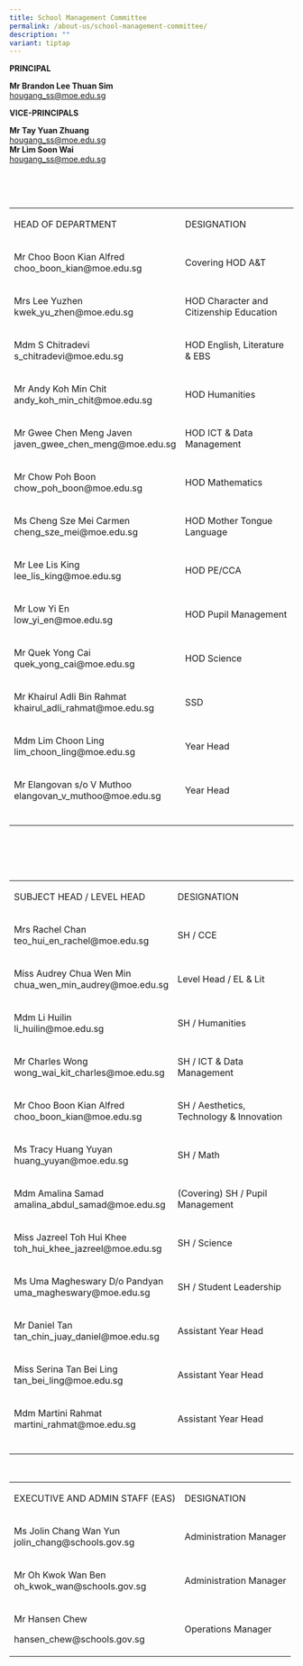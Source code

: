```yaml
---
title: School Management Committee
permalink: /about-us/school-management-committee/
description: ""
variant: tiptap
---
```

<p><strong>PRINCIPAL</strong>
</p>
<p><strong>Mr Brandon Lee Thuan Sim</strong>
<br><a href="mailto:hougang_ss@moe.edu.sg" rel="noopener noreferrer nofollow" target="_blank">hougang_ss@moe.edu.sg</a>
</p>
<p><strong>VICE-PRINCIPALS</strong>
</p>
<p><strong>Mr Tay Yuan Zhuang</strong>
<br><a href="mailto:hougang_ss@moe.edu.sg" rel="noopener noreferrer nofollow" target="_blank">hougang_ss@moe.edu.sg</a>
<br><strong>Mr Lim Soon Wai</strong>
<br><a href="mailto:hougang_ss@moe.edu.sg" rel="noopener noreferrer nofollow" target="_blank">hougang_ss@moe.edu.sg</a>
</p>
<p>&nbsp;</p>
<p>
<br>
</p>
<table style="minWidth: 50px">
<colgroup>
<col>
<col>
</colgroup>
<tbody>
<tr>
<td rowspan="1" colspan="1">
<p>HEAD OF DEPARTMENT</p>
</td>
<td rowspan="1" colspan="1">
<p>DESIGNATION</p>
</td>
</tr>
<tr>
<td rowspan="1" colspan="1">
<p>Mr Choo Boon Kian Alfred
<br>choo_boon_kian@moe.edu.sg</p>
</td>
<td rowspan="1" colspan="1">
<p>Covering HOD A&amp;T</p>
</td>
</tr>
<tr>
<td rowspan="1" colspan="1">
<p>Mrs Lee Yuzhen
<br>kwek_yu_zhen@moe.edu.sg</p>
</td>
<td rowspan="1" colspan="1">
<p>HOD Character and Citizenship Education</p>
</td>
</tr>
<tr>
<td rowspan="1" colspan="1">
<p>Mdm S Chitradevi
<br>s_chitradevi@moe.edu.sg</p>
</td>
<td rowspan="1" colspan="1">
<p>HOD English, Literature &amp; EBS</p>
</td>
</tr>
<tr>
<td rowspan="1" colspan="1">
<p>Mr Andy Koh Min Chit
<br>andy_koh_min_chit@moe.edu.sg</p>
</td>
<td rowspan="1" colspan="1">
<p>HOD Humanities</p>
</td>
</tr>
<tr>
<td rowspan="1" colspan="1">
<p>Mr Gwee Chen Meng Javen
<br>javen_gwee_chen_meng@moe.edu.sg</p>
</td>
<td rowspan="1" colspan="1">
<p>HOD ICT &amp; Data Management</p>
</td>
</tr>
<tr>
<td rowspan="1" colspan="1">
<p>Mr Chow Poh Boon
<br>chow_poh_boon@moe.edu.sg</p>
</td>
<td rowspan="1" colspan="1">
<p>HOD&nbsp;Mathematics</p>
</td>
</tr>
<tr>
<td rowspan="1" colspan="1">
<p>Ms Cheng Sze Mei Carmen
<br>cheng_sze_mei@moe.edu.sg</p>
</td>
<td rowspan="1" colspan="1">
<p>HOD Mother Tongue Language</p>
</td>
</tr>
<tr>
<td rowspan="1" colspan="1">
<p>Mr Lee Lis King
<br>lee_lis_king@moe.edu.sg</p>
</td>
<td rowspan="1" colspan="1">
<p>HOD PE/CCA</p>
</td>
</tr>
<tr>
<td rowspan="1" colspan="1">
<p>Mr Low Yi En
<br>low_yi_en@moe.edu.sg</p>
</td>
<td rowspan="1" colspan="1">
<p>HOD Pupil Management</p>
</td>
</tr>
<tr>
<td rowspan="1" colspan="1">
<p>Mr Quek Yong Cai
<br>quek_yong_cai@moe.edu.sg</p>
</td>
<td rowspan="1" colspan="1">
<p>HOD Science</p>
</td>
</tr>
<tr>
<td rowspan="1" colspan="1">
<p>Mr Khairul Adli Bin Rahmat
<br>khairul_adli_rahmat@moe.edu.sg</p>
</td>
<td rowspan="1" colspan="1">
<p>SSD</p>
</td>
</tr>
<tr>
<td rowspan="1" colspan="1">
<p>Mdm Lim Choon Ling
<br>lim_choon_ling@moe.edu.sg</p>
</td>
<td rowspan="1" colspan="1">
<p>Year Head</p>
</td>
</tr>
<tr>
<td rowspan="1" colspan="1">
<p>Mr Elangovan s/o V Muthoo
<br>elangovan_v_muthoo@moe.edu.sg</p>
</td>
<td rowspan="1" colspan="1">
<p>Year Head</p>
</td>
</tr>
<tr>
<td rowspan="1" colspan="1">
<p></p>
</td>
<td rowspan="1" colspan="1">
<p></p>
</td>
</tr>
</tbody>
</table>
<p>&nbsp;</p>
<p>
<br>
<br>
</p>
<table style="minWidth: 50px">
<colgroup>
<col>
<col>
</colgroup>
<tbody>
<tr>
<td rowspan="1" colspan="1">
<p>SUBJECT HEAD / LEVEL HEAD</p>
</td>
<td rowspan="1" colspan="1">
<p>DESIGNATION</p>
</td>
</tr>
<tr>
<td rowspan="1" colspan="1">
<p>Mrs Rachel Chan
<br>teo_hui_en_rachel@moe.edu.sg</p>
</td>
<td rowspan="1" colspan="1">
<p>SH / CCE</p>
</td>
</tr>
<tr>
<td rowspan="1" colspan="1">
<p>Miss Audrey Chua Wen Min
<br>chua_wen_min_audrey@moe.edu.sg</p>
</td>
<td rowspan="1" colspan="1">
<p>Level Head / EL &amp; Lit</p>
</td>
</tr>
<tr>
<td rowspan="1" colspan="1">
<p>Mdm Li Huilin
<br>li_huilin@moe.edu.sg</p>
</td>
<td rowspan="1" colspan="1">
<p>SH / Humanities</p>
</td>
</tr>
<tr>
<td rowspan="1" colspan="1">
<p>Mr Charles Wong
<br>wong_wai_kit_charles@moe.edu.sg</p>
</td>
<td rowspan="1" colspan="1">
<p>SH / ICT &amp; Data Management</p>
</td>
</tr>
<tr>
<td rowspan="1" colspan="1">
<p>Mr Choo Boon Kian Alfred
<br>choo_boon_kian@moe.edu.sg</p>
</td>
<td rowspan="1" colspan="1">
<p>SH / Aesthetics, Technology &amp; Innovation</p>
</td>
</tr>
<tr>
<td rowspan="1" colspan="1">
<p>Ms Tracy Huang Yuyan
<br>huang_yuyan@moe.edu.sg</p>
</td>
<td rowspan="1" colspan="1">
<p>SH / Math</p>
</td>
</tr>
<tr>
<td rowspan="1" colspan="1">
<p>Mdm Amalina Samad
<br>amalina_abdul_samad@moe.edu.sg</p>
</td>
<td rowspan="1" colspan="1">
<p>(Covering) SH / Pupil Management</p>
</td>
</tr>
<tr>
<td rowspan="1" colspan="1">
<p>Miss Jazreel Toh Hui Khee
<br>toh_hui_khee_jazreel@moe.edu.sg</p>
</td>
<td rowspan="1" colspan="1">
<p>SH / Science</p>
</td>
</tr>
<tr>
<td rowspan="1" colspan="1">
<p>Ms Uma Magheswary D/o Pandyan
<br>uma_magheswary@moe.edu.sg</p>
</td>
<td rowspan="1" colspan="1">
<p>SH / Student Leadership</p>
</td>
</tr>
<tr>
<td rowspan="1" colspan="1">
<p>Mr Daniel Tan
<br>tan_chin_juay_daniel@moe.edu.sg</p>
</td>
<td rowspan="1" colspan="1">
<p>Assistant Year Head</p>
</td>
</tr>
<tr>
<td rowspan="1" colspan="1">
<p>Miss Serina Tan Bei Ling
<br>tan_bei_ling@moe.edu.sg</p>
</td>
<td rowspan="1" colspan="1">
<p>Assistant Year Head</p>
</td>
</tr>
<tr>
<td rowspan="1" colspan="1">
<p>Mdm Martini Rahmat
<br>martini_rahmat@moe.edu.sg</p>
</td>
<td rowspan="1" colspan="1">
<p>Assistant Year Head</p>
</td>
</tr>
<tr>
<td rowspan="1" colspan="1">
<p></p>
</td>
<td rowspan="1" colspan="1">
<p></p>
</td>
</tr>
</tbody>
</table>
<p>&nbsp;</p>
<table style="minWidth: 50px">
<colgroup>
<col>
<col>
</colgroup>
<tbody>
<tr>
<td rowspan="1" colspan="1">
<p>EXECUTIVE AND ADMIN STAFF (EAS)</p>
</td>
<td rowspan="1" colspan="1">
<p>DESIGNATION</p>
</td>
</tr>
<tr>
<td rowspan="1" colspan="1">
<p>Ms Jolin Chang Wan Yun
<br>jolin_chang@schools.gov.sg</p>
</td>
<td rowspan="1" colspan="1">
<p>Administration Manager</p>
</td>
</tr>
<tr>
<td rowspan="1" colspan="1">
<p>Mr Oh Kwok Wan Ben
<br>oh_kwok_wan@schools.gov.sg</p>
</td>
<td rowspan="1" colspan="1">
<p>Administration Manager</p>
</td>
</tr>
<tr>
<td rowspan="1" colspan="1">
<p>Mr Hansen Chew</p>
<p>hansen_chew@schools.gov.sg</p>
</td>
<td rowspan="1" colspan="1">
<p>Operations Manager</p>
</td>
</tr>
</tbody>
</table>
<p></p>